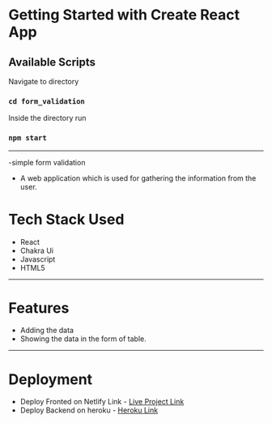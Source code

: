 # Getting Started with Create React App
## Available Scripts

Navigate to directory

### `cd form_validation`
Inside the directory run
### `npm start`
___
-simple form validation
- A web application which is used for gathering the information from the user.

# Tech Stack Used
- React
- Chakra Ui
- Javascript
- HTML5
___

  
# Features
- Adding the data
- Showing the data in the form of table.
___
# Deployment
- Deploy Fronted on Netlify Link - [Live Project Link](https://formvalidationapplication.netlify.app/)
- Deploy Backend on heroku - [Heroku Link](https://json-server-mocker-app.herokuapp.com/form)
